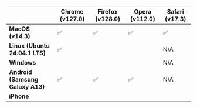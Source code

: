 |   | Chrome (v127.0) | Firefox (v128.0) | Opera (v112.0) | Safari (v17.3) |
|---|-----------------|------------------|----------------|----------------|
| **MacOS (v14.3)** | ✅ | ✅ | ✅ | ✅ |
| **Linux (Ubuntu 24.04.1 LTS)** | ✅ | | | N/A |
| **Windows** | | | | N/A |
| **Android (Samsung Galaxy A13)** | ✅ | ✅ | ✅ | N/A |
| **iPhone** | | | | |